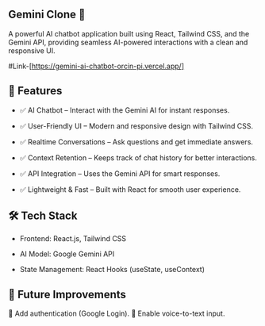## Gemini Clone 🚀
A powerful AI chatbot application built using React, Tailwind CSS, and the Gemini API, providing seamless AI-powered interactions with a clean and responsive UI.

#Link-[https://gemini-ai-chatbot-orcin-pi.vercel.app/]

## 📌 Features
- ✅ AI Chatbot – Interact with the Gemini AI for instant responses.

- ✅ User-Friendly UI – Modern and responsive design with Tailwind CSS.

- ✅ Realtime Conversations – Ask questions and get immediate answers.

- ✅ Context Retention – Keeps track of chat history for better interactions.

- ✅ API Integration – Uses the Gemini API for smart responses.

- ✅ Lightweight & Fast – Built with React for smooth user experience.

## 🛠️ Tech Stack
- Frontend: React.js, Tailwind CSS
  
- AI Model: Google Gemini API
  
- State Management: React Hooks (useState, useContext)


 ## 📢 Future Improvements
🔹 Add authentication (Google Login).
🔹 Enable voice-to-text input.

